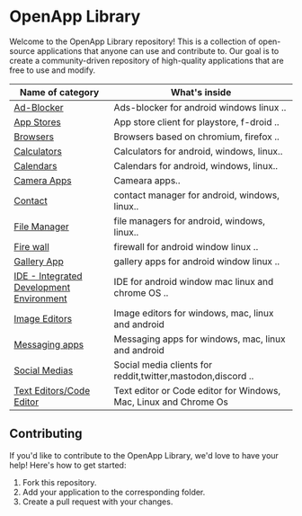 # OpenApp Library

Welcome to the OpenApp Library repository! This is a collection of open-source applications that anyone can use and contribute to. Our goal is to create a community-driven repository of high-quality applications that are free to use and modify.


| Name of category | What's inside |
  ---------------- | ------------- 
  |[Ad-Blocker](Library/adblocker/adblocker.md) | Ads-blocker for android windows linux .. |
  |[App Stores](Library/app_stores/app_stores.md) | App store client for playstore, f-droid ..|
  |[Browsers](Library/browsers/browsers.md)| Browsers based on chromium, firefox ..|
  |[Calculators](Library/calculators/calculators.md)| Calculators for android, windows, linux..|
  |[Calendars](Library/calendars/calendar.md)| Calendars for android, windows, linux..|
  |[Camera Apps](Library/camera/camera.md)| Cameara apps.. |
  |[Contact](Library/contacts/contact.md)| contact manager for android, windows, linux.. |
  |[File Manager](Library/file_managers/file_manager.md)| file managers for android, windows, linux.. |
  |[Fire wall](Library/firewall/firewall.md)  |  firewall for android window linux ..|
  |[Gallery App](Library/gallery/gallery.md)  |  gallery apps for android window linux ..|
  |[IDE - Integrated Development Environment](Library/IDE/Ide.md)  |  IDE for android window mac linux and chrome OS ..|
  |[Image Editors](Library/image_editors/image_editors.md) | Image editors for windows, mac, linux and android|
  |[Messaging apps](Library/messaging_apps/messaging_apps.md)| Messaging apps for windows, mac, linux and android|
  |[Social Medias](Library/social_medias/)| Social media clients for reddit,twitter,mastodon,discord ..|
  |[Text Editors/Code Editor](Library/Text_editor_Code_editor/Text_editors_Code_editor.md)| Text editor or Code editor for Windows, Mac, Linux and Chrome Os|
  
 
## Contributing

If you'd like to contribute to the OpenApp Library, we'd love to have your help! Here's how to get started:

1. Fork this repository.
2. Add your application to the corresponding folder.
3. Create a pull request with your changes.